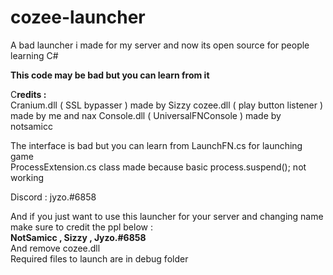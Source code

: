 # cozee-launcher
A bad launcher i made for my server and now its open source for people learning C#

**This code may be bad but you can learn from it**

C**redits :**
<br/>
Cranium.dll ( SSL bypasser ) made by Sizzy
cozee.dll ( play button listener ) made by me and nax
Console.dll ( UniversalFNConsole ) made by notsamicc

The interface is bad but you can learn from LaunchFN.cs for launching game
<br/> 
ProcessExtension.cs class made because basic process.suspend(); not working 
<br/>

Discord : jyzo.#6858

And if you just want to use this launcher for your server and changing name make sure to credit the ppl below :
<br/>
**NotSamicc , Sizzy , Jyzo.#6858**
<br/>
And remove cozee.dll
<br/>
Required files to launch are in debug folder 

